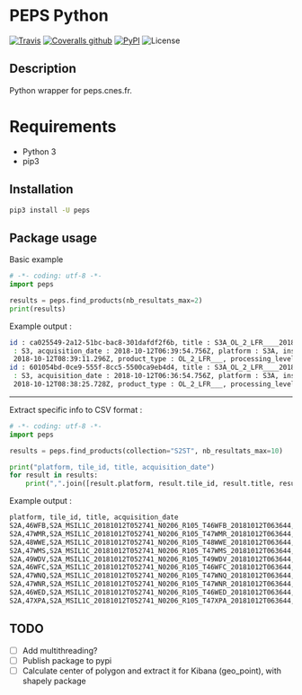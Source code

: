 # PEPS Python

[![Travis](https://img.shields.io/travis/tducret/peps-python.svg)](https://travis-ci.org/tducret/peps-python)
[![Coveralls github](https://img.shields.io/coveralls/github/tducret/peps-python.svg)](https://coveralls.io/github/tducret/peps-python)
[![PyPI](https://img.shields.io/pypi/v/peps.svg)](https://pypi.org/project/peps/)
![License](https://img.shields.io/github/license/tducret/peps-python.svg)

## Description

Python wrapper for peps.cnes.fr.

# Requirements

- Python 3
- pip3

## Installation

```bash
pip3 install -U peps
```

## Package usage

Basic example

```python
# -*- coding: utf-8 -*-
import peps

results = peps.find_products(nb_resultats_max=2)
print(results)
```

Example output :

```bash
id : ca025549-2a12-51bc-bac8-301dafdf2f6b, title : S3A_OL_2_LFR____20181012T063955_20181012T064255_20181012T081800_0179_036_362_3960_SVL_O_NR_002, collection
 : S3, acquisition_date : 2018-10-12T06:39:54.756Z, platform : S3A, instrument : OLCI, sensor_mode : Earth Observation, absolute_orbit_number : 13810, relative_orbit_number : 362, orbit_direction : descending, resource_size : 83453508, publication_date : 2018-10-12T08:41:34.476Z, cloud_cover : 0, ingestion_date :
 2018-10-12T08:39:11.296Z, product_type : OL_2_LFR___, processing_level : LEVEL2, snow_cover : None, storage_mode : disk, tile_id : , country : , continent : ,
id : 601054bd-0ce9-555f-8cc5-5500ca9eb4d4, title : S3A_OL_2_LFR____20181012T063655_20181012T063955_20181012T081807_0179_036_362_3780_SVL_O_NR_002, collection
 : S3, acquisition_date : 2018-10-12T06:36:54.756Z, platform : S3A, instrument : OLCI, sensor_mode : Earth Observation, absolute_orbit_number : 13810, relative_orbit_number : 362, orbit_direction : descending, resource_size : 83158262, publication_date : 2018-10-12T08:39:50.975Z, cloud_cover : 0, ingestion_date :
 2018-10-12T08:38:25.728Z, product_type : OL_2_LFR___, processing_level : LEVEL2, snow_cover : None, storage_mode : disk, tile_id : , country : Afrique Du Sud, continent : Afrique,
```

---

Extract specific info to CSV format :

```python
# -*- coding: utf-8 -*-
import peps

results = peps.find_products(collection="S2ST", nb_resultats_max=10)

print("platform, tile_id, title, acquisition_date")
for result in results:
    print(",".join([result.platform, result.tile_id, result.title, result.acquisition_date]))
```

Example output :

```bash
platform, tile_id, title, acquisition_date
S2A,46WFB,S2A_MSIL1C_20181012T052741_N0206_R105_T46WFB_20181012T063644,2018-10-12T05:27:41.024Z
S2A,47WMR,S2A_MSIL1C_20181012T052741_N0206_R105_T47WMR_20181012T063644,2018-10-12T05:27:41.024Z
S2A,48WWE,S2A_MSIL1C_20181012T052741_N0206_R105_T48WWE_20181012T063644,2018-10-12T05:27:41.024Z
S2A,47WMS,S2A_MSIL1C_20181012T052741_N0206_R105_T47WMS_20181012T063644,2018-10-12T05:27:41.024Z
S2A,49WDV,S2A_MSIL1C_20181012T052741_N0206_R105_T49WDV_20181012T063644,2018-10-12T05:27:41.024Z
S2A,46WFC,S2A_MSIL1C_20181012T052741_N0206_R105_T46WFC_20181012T063644,2018-10-12T05:27:41.024Z
S2A,47WNQ,S2A_MSIL1C_20181012T052741_N0206_R105_T47WNQ_20181012T063644,2018-10-12T05:27:41.024Z
S2A,47WNR,S2A_MSIL1C_20181012T052741_N0206_R105_T47WNR_20181012T063644,2018-10-12T05:27:41.024Z
S2A,46WED,S2A_MSIL1C_20181012T052741_N0206_R105_T46WED_20181012T063644,2018-10-12T05:27:41.024Z
S2A,47XPA,S2A_MSIL1C_20181012T052741_N0206_R105_T47XPA_20181012T063644,2018-10-12T05:27:41.024Z
```

## TODO

- [ ] Add multithreading?
- [ ] Publish package to pypi
- [ ] Calculate center of polygon and extract it for Kibana (geo_point), with shapely package